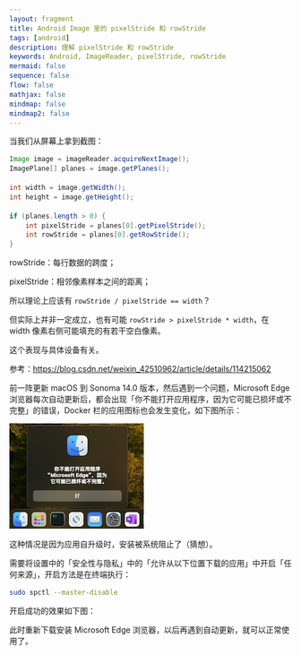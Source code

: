 ```yaml
---
layout: fragment
title: Android Image 里的 pixelStride 和 rowStride
tags: [android]
description: 理解 pixelStride 和 rowStride
keywords: Android, ImageReader, pixelStride, rowStride
mermaid: false
sequence: false
flow: false
mathjax: false
mindmap: false
mindmap2: false
---
```


当我们从屏幕上拿到截图：

```java
Image image = imageReader.acquireNextImage();
ImagePlane[] planes = image.getPlanes();

int width = image.getWidth();
int height = image.getHeight();

if (planes.length > 0) {
    int pixelStride = planes[0].getPixelStride();
    int rowStride = planes[0].getRowStride();
}
```

rowStride：每行数据的跨度；

pixelStride：相邻像素样本之间的距离；

所以理论上应该有 `rowStride / pixelStride == width`？

但实际上并非一定成立，也有可能 `rowStride > pixelStride * width`，在 width 像素右侧可能填充的有若干空白像素。

这个表现与具体设备有关。

参考：<https://blog.csdn.net/weixin_42510962/article/details/114215062>



前一阵更新 macOS 到 Sonoma 14.0 版本，然后遇到一个问题，Microsoft Edge 浏览器每次自动更新后，都会出现「你不能打开应用程序，因为它可能已损坏或不完整」的错误，Docker 栏的应用图标也会发生变化，如下图所示：

![](/images/fragments/macos-sonoma-cannot-open.png)

这种情况是因为应用自升级时，安装被系统阻止了（猜想）。

需要将设置中的「安全性与隐私」中的「允许从以下位置下载的应用」中开启「任何来源」，开启方法是在终端执行：

```sh
sudo spctl --master-disable
```

开启成功的效果如下图：

此时重新下载安装 Microsoft Edge 浏览器，以后再遇到自动更新，就可以正常使用了。
